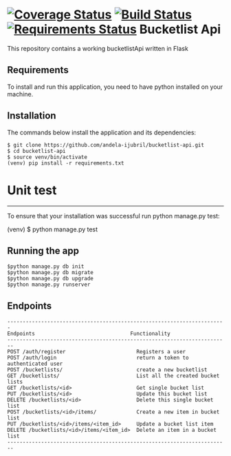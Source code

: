 [![Coverage Status](https://coveralls.io/repos/andela-ijubril/bucketlist-api/badge.svg?branch=master&service=github)](https://coveralls.io/github/andela-ijubril/bucketlist-api?branch=master)
[![Build Status](https://travis-ci.org/andela-ijubril/bucketlist-api.svg?branch=master)](https://travis-ci.org/andela-ijubril/bucketlist-api)
[![Requirements Status](https://requires.io/github/andela-ijubril/bucketlist-api/requirements.svg?branch=master)](https://requires.io/github/andela-ijubril/bucketlist-api/requirements/?branch=master)
Bucketlist Api
===============

This repository contains a working bucketlistApi written in Flask

Requirements
------------
To install and run this application, you need to have python installed on your machine.

Installation
------------

The commands below install the application and its dependencies:

    $ git clone https://github.com/andela-ijubril/bucketlist-api.git
    $ cd bucketlist-api    
    $ source venv/bin/activate
    (venv) pip install -r requirements.txt

Unit test
=========
-----------

To ensure that your installation was successful run python manage.py test:

(venv) $ python manage.py test

Running the app
---------------

    $python manage.py db init
    $python manage.py db migrate
    $python manage.py db upgrade
    $python manage.py runserver


Endpoints
------------

        
    -----------------------------------------------------------------------
    Endpoints                               Functionality
    ------------------------------------------------------------------------
    POST /auth/register                       Registers a user 
    POST /auth/login                          return a token to authenticated user 
    POST /bucketlists/                        create a new bucketlist 
    GET /bucketlists/                         List all the created bucket lists       
    GET /bucketlists/<id>                     Get single bucket list       
    PUT /bucketlists/<id>                     Update this bucket list   
    DELETE /bucketlists/<id>                  Delete this single bucket list   
    POST /bucketlists/<id>/items/             Create a new item in bucket list
    PUT /bucketlists/<id>/items/<item_id>     Update a bucket list item
    DELETE /bucketlists/<id>/items/<item_id>  Delete an item in a bucket list    
    ------------------------------------------------------------------------
   
